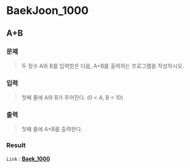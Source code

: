 # BaekJoon_1000
## A+B

### 문제
>두 정수 A와 B를 입력받은 다음, A+B를 출력하는 프로그램을 작성하시오.

### 입력
>첫째 줄에 A와 B가 주어진다. (0 < A, B < 10)

### 출력
>첫째 줄에 A+B를 출력한다.

### Result 
`Link` : **[Baek_1000](../main/Baek_1000.h)**
